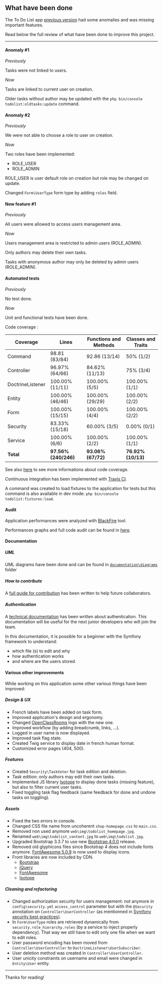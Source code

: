 What have been done
-------------------

The To Do List app [previous version][1] had some anomalies and was missing important features.

Read below the full review of what have been done to improve this project.

---

#### **Anomaly #1**

*Previously*

Tasks were not linked to users.

*Now*

Tasks are linked to current user on creation.

Older tasks without author may be updated with the `php bin/console todolist:oldtasks:update` command.

#### **Anomaly #2**

*Previously*

We were not able to choose a role to user on creation.

*Now*

Two roles have been implemented:

- ROLE_USER
- ROLE_ADMIN

ROLE_USER is user default role on creation but role may be changed on update.

Changed `Form\UserType` form type by adding `roles` field.


#### **New feature #1**

*Previously*

All users were allowed to access users management area.

*Now*

Users management area is restricted to admin users (ROLE_ADMIN).

Only authors may delete their own tasks.

Tasks with anonymous author may only be deleted by admin users (ROLE_ADMIN).

#### Automated tests

*Previously*

No test done.

*Now*

Unit and functional tests have been done.

Code coverage :

Coverage | Lines | Functions and Methods | Classes and Traits
-- | -- | -- | --
Command | 98.81 (83/84) | 92.86 (13/14) | 50% (1/2)
Controller | 96.97% (64/66) | 84.62% (11/13) | 75% (3/4)
DoctrineListener | 100.00% (11/11) | 100.00% (5/5) | 100.00% (1/1)
Entity | 100.00% (46/46) | 100.00% (29/29) | 100.00% (2/2)
Form | 100.00% (15/15) | 100.00% (4/4) | 100.00% (2/2)
Security |  83.33% (15/18) | 60.00% (3/5) | 0.00% (0/1)
Service | 100.00% (6/6) | 100.00% (2/2) | 100.00% (1/1)
**Total** | **97.56% (240/246)** |  **93.06% (67/72)** | **76.92% (10/13)**

See also [here][2] to see more informations about code coverage.

Continuous integration has been implemented with [Travis CI][13].

A command was created to load fixtures to the application for tests but this command is also available in dev mode: `php bin/console todolist:fixtures:load`.

#### Audit
Application performances were analyzed with [BlackFire][3] tool.

Performances graphs and full code audit can be found in [here][4].

#### Documentation

##### UML
UML diagrams have been done and can be found in [`documentation\diagrams`][14] folder

##### How to contribute
A [full guide for contribution][5] has been written to help future collaborators.

##### Authentication
A [technical documentation][6] has been written about authentication. This documentation will be useful for the next junior developers who will join the team.

In this documentation, it is possible for a beginner with the Symfony framework to understand:

- which file (s) to edit and why
- how authentication works
- and where are the users stored.


#### Various other improvements
While working on this application some other various things have been improved:

##### Design & UX

- French labels have been added on task form.
- Improved application's design and ergonomy.
- Changed [OpenClassRooms][7] logo with the new one.
- Improved workflow (by adding breadcrumb, links, ...).
- Logged in user name is now displayed.
- Improved task flag state.
- Created Twig service to display date in french human format.
- Customized error pages (404, 500).

##### Features

- Created `Security\TaskVoter` for task edition and deletion.
- Task edition: only authors may edit their own tasks.
- Implemented JS library [Isotope][8] to display done tasks (missing feature), but also to filter current user tasks.
- Fixed toggling task flag feedback (same feedback for done and undone tasks on toggling).

##### Assets

- Fixed the two errors in console.
- Changed CSS file name from uncoherent `shop-homepage.css` to `main.css`.
- Removed non used anymore `web\img\todolist_homepage.jpg`.
- Renamed `web\img\todolist_content.jpg` to `web\img\todolist.jpg`.
- Upgraded Bootstrap 3.3.7 to use new [Bootstrap 4.0.0][9] release.
- Removed old glyphicons files since Bootstrap 4 does not include fonts anymore. [FontAwesome 5.0.9][10] is now used to display icons.
- Front libraries are now included by CDN.
  - [Bootstrap][9]
  - [jQuery][11]
  - [FontAwesome][10]
  - [Isotope][8]


##### Cleaning and refactoring

- Changed authorization security for users management: not anymore in `config\security.yml` `access_control` parameter but with the `@Security` annotation on `Controller\UserController` (as mentionned in [Symfony security best practices][12]).
- In `Form\UserType` roles are retrieved dynamically from `security.role_hierarchy.roles` (by a service to inject properly dependency). That way we still have to edit only one file when we want to edit roles.
- User password encoding has been moved from `Controller\UserController` to `DoctrineListener\UserSubscriber`.
- User deletion method was created in `Controller\UserController`.
- User unicity constraints on username and email were changed in `Entity\User` entity.

---

Thanks for reading!

[1]: https://github.com/saro0h/projet8-TodoList
[2]: https://github.com/bhalexx/todo-and-co/tree/master/documentation/coverage
[3]: https://blackfire.io
[4]: https://github.com/bhalexx/todo-and-co/tree/master/documentation/Audit.pdf
[5]: https://github.com/bhalexx/todo-and-co/blob/master/CONTRIBUTING.md
[6]: https://github.com/bhalexx/todo-and-co/tree/master/documentation/Authentication.md
[7]: https://openclassrooms.com
[8]: https://isotope.metafizzy.co
[9]: https://getbootstrap.com/docs/4.0/getting-started/introduction
[10]: https://fontawesome.com
[11]: https://jquery.com
[12]: https://symfony.com/doc/3.4/best_practices/security.html#authorization-i-e-denying-access
[13]: https://travis-ci.org
[14]: https://github.com/bhalexx/todo-and-co/tree/master/documentation/diagrams
